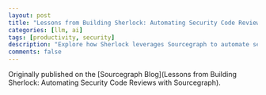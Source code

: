 ```yaml
---
layout: post
title: "Lessons from Building Sherlock: Automating Security Code Reviews with Sourcegraph"
categories: [llm, ai]
tags: [productivity, security]
description: "Explore how Sherlock leverages Sourcegraph to automate security code reviews, enhancing productivity and ensuring robust code security."
comments: false
---
```


Originally published on the [Sourcegraph Blog](Lessons from Building Sherlock: Automating Security Code Reviews with Sourcegraph).